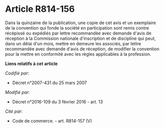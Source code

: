 # Article R814-156

Dans la quinzaine de la publication, une copie de cet avis et un exemplaire de la convention qui fonde la société en
participation sont remis contre récépissé ou expédiés par lettre recommandée avec demande d'avis de réception à la Commission
nationale d'inscription et de discipline qui peut, dans un délai d'un mois, mettre en demeure les associés, par lettre
recommandée avec demande d'avis de réception, de modifier la convention pour la mettre en conformité avec les règles
applicables à la profession.

**Liens relatifs à cet article**

_Codifié par_:

  - Décret n°2007-431 du 25 mars 2007

_Modifié par_:

  - Décret n°2016-109 du 3 février 2016 - art. 13

_Cité par_:

  - Code de commerce. - art. R814-157 (V)
